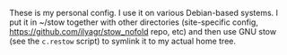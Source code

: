 These is my personal config. I use it on various Debian-based systems. I
put it in ~/stow together with other directories (site-specific config,
https://github.com/ilyagr/stow_nofold repo, etc) and then use GNU stow
(see the `c.restow` script) to symlink it to my actual home tree.

